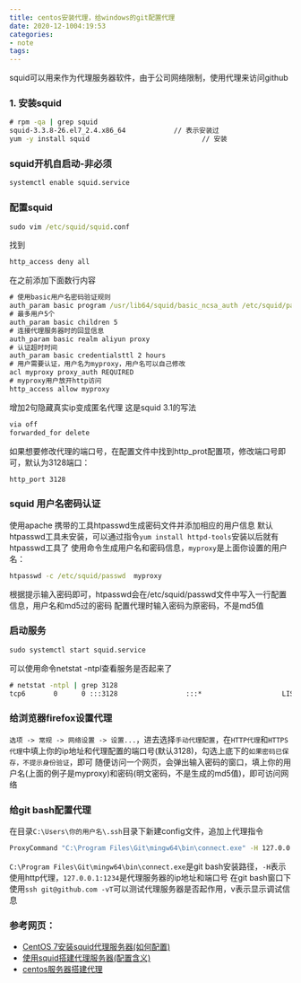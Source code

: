 ```yaml
---
title: centos安装代理，给windows的git配置代理
date: 2020-12-1004:19:53
categories: 
- note
tags: 
---
```


squid可以用来作为代理服务器软件，由于公司网络限制，使用代理来访问github

### 1. 安装squid
```cmd
# rpm -qa | grep squid
squid-3.3.8-26.el7_2.4.x86_64            // 表示安装过
yum -y install squid                            // 安装
```

### squid开机自启动-非必须
```cmd
systemctl enable squid.service 
```

### 配置squid
```cmd
sudo vim /etc/squid/squid.conf
```
找到
```cmd
http_access deny all
```
在之前添加下面数行内容
```cmd
# 使用basic用户名密码验证规则
auth_param basic program /usr/lib64/squid/basic_ncsa_auth /etc/squid/passwd 
# 最多用户5个
auth_param basic children 5 
# 连接代理服务器时的回显信息
auth_param basic realm aliyun proxy
# 认证超时时间
auth_param basic credentialsttl 2 hours 
# 用户需要认证，用户名为myproxy，用户名可以自己修改
acl myproxy proxy_auth REQUIRED
# myproxy用户放开http访问 
http_access allow myproxy
```
增加2句隐藏真实ip变成匿名代理 这是squid 3.1的写法
```cmd
via off 
forwarded_for delete
```

如果想要修改代理的端口号，在配置文件中找到http_prot配置项，修改端口号即可，默认为3128端口：
```cmd
http_port 3128
```

### squid 用户名密码认证
使用apache 携带的工具htpasswd生成密码文件并添加相应的用户信息
默认htpasswd工具未安装，可以通过指令`yum install httpd-tools`安装以后就有htpasswd工具了
使用命令生成用户名和密码信息，`myproxy`是上面你设置的用户名：
```cmd
htpasswd -c /etc/squid/passwd  myproxy
```
根据提示输入密码即可，htpasswd会在/etc/squid/passwd文件中写入一行配置信息，用户名和md5过的密码
配置代理时输入密码为原密码，不是md5值

### 启动服务
```cmd
sudo systemctl start squid.service
```
可以使用命令netstat -ntpl查看服务是否起来了
```cmd
# netstat -ntpl | grep 3128
tcp6       0      0 :::3128                 :::*                    LISTEN      29764/(squid-1)
```

### 给浏览器firefox设置代理
`选项 -> 常规 -> 网络设置 -> 设置...`，进去选择`手动代理配置`，在`HTTP代理`和`HTTPS 代理`中填上你的ip地址和代理配置的端口号(默认3128)，勾选上底下的`如果密码已保存，不提示身份验证`，即可
随便访问一个网页，会弹出输入密码的窗口，填上你的用户名(上面的例子是myproxy)和密码(明文密码，不是生成的md5值)，即可访问网络

### 给git bash配置代理
在目录`C:\Users\你的用户名\.ssh`目录下新建config文件，追加上代理指令
```cmd
ProxyCommand "C:\Program Files\Git\mingw64\bin\connect.exe" -H 127.0.0.1:1234 %h %p
```
`C:\Program Files\Git\mingw64\bin\connect.exe`是git bash安装路径，`-H`表示使用http代理，`127.0.0.1:1234`是代理服务器的ip地址和端口号
在git bash窗口下使用`ssh git@github.com -vT`可以测试代理服务器是否起作用，v表示显示调试信息


### 参考网页：
 - [CentOS 7安装squid代理服务器(如何配置)](https://www.cnblogs.com/new_2050/p/7612691.html)
 - [使用squid搭建代理服务器(配置含义) ](https://www.hawu.me/operation/852)
 - [centos服务器搭建代理](https://blog.csdn.net/Qwertyuiop2016/article/details/90183014)
